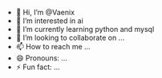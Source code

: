 - 👋 Hi, I’m @Vaenix
- 👀 I’m interested in ai 
- 🌱 I’m currently learning python and mysql 
- 💞️ I’m looking to collaborate on ...
- 📫 How to reach me ...
- 😄 Pronouns: ...
- ⚡ Fun fact: ...

<!---
Vaenix/Vaenix is a ✨ special ✨ repository because its `README.md` (this file) appears on your GitHub profile.
You can click the Preview link to take a look at your changes.
--->

